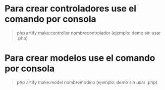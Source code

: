 # Para crear controladores use el comando por consola

> php artify make:controller nombrecontrolador (ejemplo: demo sin usar .php)

# Para crear modelos use el comando por consola

> php artify make:model nombremodelo (ejemplo: demo sin usar .php)
